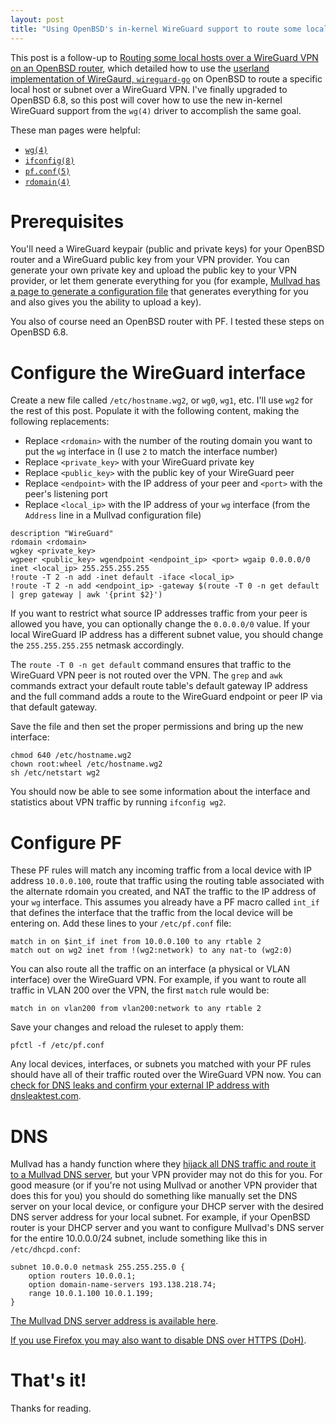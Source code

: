 ```yaml
---
layout: post
title: "Using OpenBSD's in-kernel WireGuard support to route some local hosts over a VPN"
---
```


This post is a follow-up to [Routing some local hosts over a WireGuard VPN on an OpenBSD router](/posts/wireguard-go-openbsd), which detailed how to use the [userland implementation of WireGaurd, `wireguard-go`](https://git.zx2c4.com/wireguard-go/about/) on OpenBSD to route a specific local host or subnet over a WireGuard VPN. I've finally upgraded to OpenBSD 6.8, so this post will cover how to use the new in-kernel WireGuard support from the `wg(4)` driver to accomplish the same goal.

These man pages were helpful:

* [`wg(4)`](https://man.openbsd.org/OpenBSD-6.8/wg)
* [`ifconfig(8)`](https://man.openbsd.org/OpenBSD-6.8/ifconfig)
* [`pf.conf(5)`](https://man.openbsd.org/OpenBSD-6.8/pf.conf)
* [`rdomain(4)`](https://man.openbsd.org/OpenBSD-6.8/rdomain)

# Prerequisites

You'll need a WireGuard keypair (public and private keys) for your OpenBSD router and a WireGuard public key from your VPN provider. You can generate your own private key and upload the public key to your VPN provider, or let them generate everything for you (for example, [Mullvad has a page to generate a configuration file](https://mullvad.net/en/download/wireguard-config/) that generates everything for you and also gives you the ability to upload a key).

You also of course need an OpenBSD router with PF. I tested these steps on OpenBSD 6.8.

# Configure the WireGuard interface

Create a new file called `/etc/hostname.wg2`, or `wg0`, `wg1`, etc. I'll use `wg2` for the rest of this post. Populate it with the following content, making the following replacements:

* Replace `<rdomain>` with the number of the routing domain you want to put the `wg` interface in (I use `2` to match the interface number)
* Replace `<private_key>` with your WireGuard private key
* Replace `<public_key>` with the public key of your WireGuard peer
* Replace `<endpoint>` with the IP address of your peer and `<port>` with the peer's listening port
* Replace `<local_ip>` with the IP address of your `wg` interface (from the `Address` line in a Mullvad configuration file)

```
description "WireGuard"
rdomain <rdomain>
wgkey <private_key>
wgpeer <public_key> wgendpoint <endpoint_ip> <port> wgaip 0.0.0.0/0
inet <local_ip> 255.255.255.255
!route -T 2 -n add -inet default -iface <local_ip>
!route -T 2 -n add <endpoint_ip> -gateway $(route -T 0 -n get default | grep gateway | awk '{print $2}')
```

If you want to restrict what source IP addresses traffic from your peer is allowed you have, you can optionally change the `0.0.0.0/0` value. If your local WireGuard IP address has a different subnet value, you should change the `255.255.255.255` netmask accordingly.

The `route -T 0 -n get default` command ensures that traffic to the WireGuard VPN peer is not routed over the VPN. The `grep` and `awk` commands extract your default route table's default gateway IP address and the full command adds a route to the WireGuard endpoint or peer IP via that default gateway.

Save the file and then set the proper permissions and bring up the new interface:

```
chmod 640 /etc/hostname.wg2
chown root:wheel /etc/hostname.wg2
sh /etc/netstart wg2
```

You should now be able to see some information about the interface and statistics about VPN traffic by running `ifconfig wg2`.

# Configure PF

These PF rules will match any incoming traffic from a local device with IP address `10.0.0.100`, route that traffic using the routing table associated with the alternate rdomain you created, and NAT the traffic to the IP address of your `wg` interface. This assumes you already have a PF macro called `int_if` that defines the interface that the traffic from the local device will be entering on. Add these lines to your `/etc/pf.conf` file:

```
match in on $int_if inet from 10.0.0.100 to any rtable 2
match out on wg2 inet from !(wg2:network) to any nat-to (wg2:0)
```

You can also route all the traffic on an interface (a physical or VLAN interface) over the WireGuard VPN. For example, if you want to route all traffic in VLAN 200 over the VPN, the first `match` rule would be:

```
match in on vlan200 from vlan200:network to any rtable 2
```

Save your changes and reload the ruleset to apply them:

```
pfctl -f /etc/pf.conf
```

Any local devices, interfaces, or subnets you matched with your PF rules should have all of their traffic routed over the WireGuard VPN now. You can [check for DNS leaks and confirm your external IP address with dnsleaktest.com](https://dnsleaktest.com). 

# DNS

Mullvad has a handy function where they [hijack all DNS traffic and route it to a Mullvad DNS server](https://mullvad.net/en/help/terms-service/), but your VPN provider may not do this for you. For good measure (or if you're not using Mullvad or another VPN provider that does this for you) you should do something like manually set the DNS server on your local device, or configure your DHCP server with the desired DNS server address for your local subnet. For example, if your OpenBSD router is your DHCP server and you want to configure Mullvad's DNS server for the entire 10.0.0.0/24 subnet, include something like this in `/etc/dhcpd.conf`:

```
subnet 10.0.0.0 netmask 255.255.255.0 {
    option routers 10.0.0.1;
    option domain-name-servers 193.138.218.74;
    range 10.0.1.100 10.0.1.199;
}
```

[The Mullvad DNS server address is available here](https://mullvad.net/en/help/dns-leaks/).

[If you use Firefox you may also want to disable DNS over HTTPS (DoH)](https://support.mozilla.org/en-US/kb/dns-over-https-doh-faqs#w_will-users-be-able-to-disable-doh).

# That's it!

Thanks for reading.
